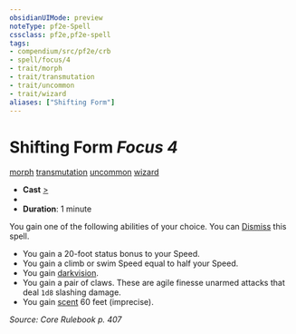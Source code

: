 ```yaml
---
obsidianUIMode: preview
noteType: pf2e-Spell
cssclass: pf2e,pf2e-spell
tags:
- compendium/src/pf2e/crb
- spell/focus/4
- trait/morph
- trait/transmutation
- trait/uncommon
- trait/wizard
aliases: ["Shifting Form"]
---
```

# Shifting Form *Focus 4*   
[morph](rules/traits/morph.md "Morph Effect Trait")  [transmutation](rules/traits/transmutation.md "Transmutation School Trait")  [uncommon](rules/traits/uncommon.md "Uncommon Rarity Trait")  [wizard](rules/traits/wizard.md "Wizard Class Trait")  

- **Cast** [>](rules/core-rulebook/chapter-9-playing-the-game.md#Actions "Single Action") 
- 
- **Duration**: 1 minute

You gain one of the following abilities of your choice. You can [Dismiss](rules/actions/dismiss.md) this spell.

- You gain a 20-foot status bonus to your Speed.
- You gain a climb or swim Speed equal to half your Speed.
- You gain [darkvision](rules/abilities/darkvision.md).
- You gain a pair of claws. These are agile finesse unarmed attacks that deal `1d8` slashing damage.
- You gain [scent](rules/abilities/scent.md) 60 feet (imprecise).

*Source: Core Rulebook p. 407*